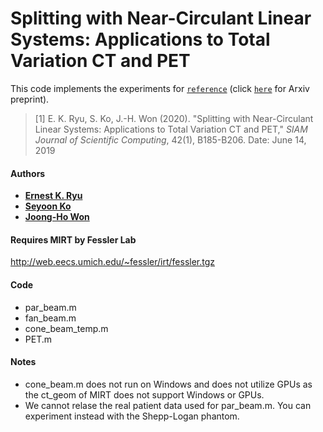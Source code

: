 # Splitting with Near-Circulant Linear Systems: Applications to Total Variation CT and PET

This code implements the experiments for [`reference`](https://epubs.siam.org/doi/abs/10.1137/18M1224003) (click [`here`](https://arxiv.org/abs/1810.13100) for Arxiv preprint).

> [1] E. K. Ryu, S. Ko, J.-H. Won (2020). "Splitting with Near-Circulant Linear Systems: Applications to Total Variation CT and PET," _SIAM Journal of Scientific Computing_, 42(1), B185-B206.
Date:  June 14, 2019

#### Authors
- [**Ernest K. Ryu**](http://www.math.ucla.edu/~eryu/)
- [**Seyoon Ko**](https://kose-y.github.io/)
- [**Joong-Ho Won**](https://sites.google.com/site/johannwon/)

#### Requires MIRT by Fessler Lab
http://web.eecs.umich.edu/~fessler/irt/fessler.tgz

#### Code
- par_beam.m
- fan_beam.m	
- cone_beam_temp.m
- PET.m

#### Notes 
- cone_beam.m does not run on Windows and does not utilize GPUs as the ct_geom of MIRT does not support Windows or GPUs.
- We cannot relase the real patient data used for par_beam.m. You can experiment instead with the Shepp-Logan phantom.
